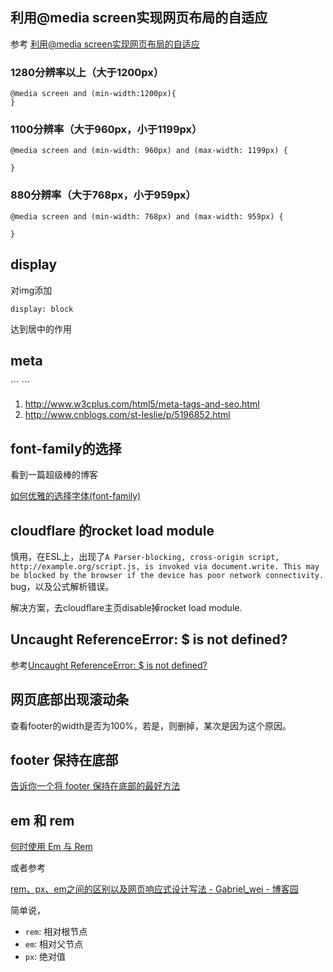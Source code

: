 ## 利用@media screen实现网页布局的自适应

参考 [利用@media screen实现网页布局的自适应](http://www.cnblogs.com/xcxc/p/4531846.html)

### 1280分辨率以上（大于1200px）

```
@media screen and (min-width:1200px){
}
```

### 1100分辨率（大于960px，小于1199px）
```
@media screen and (min-width: 960px) and (max-width: 1199px) {

}
```

### 880分辨率（大于768px，小于959px）

```
@media screen and (min-width: 768px) and (max-width: 959px) {

}
```
## display

对img添加
```
display: block
```
达到居中的作用

## meta

<meta name="viewport" content="width=device-width,initial-scale=1,user-scalable=no">
```
<meta name="viewport" content="width=device-width,initial-scale=1,user-scalable=no">
```

1. http://www.w3cplus.com/html5/meta-tags-and-seo.html
2. http://www.cnblogs.com/st-leslie/p/5196852.html

## font-family的选择

看到一篇超级棒的博客

[如何优雅的选择字体(font-family)](https://segmentfault.com/a/1190000006110417)

## cloudflare 的rocket load module
慎用，在ESL上，出现了`A Parser-blocking, cross-origin script, http://example.org/script.js, is invoked via document.write. This may be blocked by the browser if the device has poor network connectivity.` bug，以及公式解析错误。

解决方案，去cloudflare主页disable掉rocket load module.

## Uncaught ReferenceError: $ is not defined?

参考[Uncaught ReferenceError: $ is not defined?](https://stackoverflow.com/questions/2075337/uncaught-referenceerror-is-not-defined?page=1&tab=votes#tab-top)

## 网页底部出现滚动条

查看footer的width是否为100%，若是，则删掉，某次是因为这个原因。

## footer 保持在底部

[告诉你一个将 footer 保持在底部的最好方法](https://www.jianshu.com/p/4896e6936ce3)

## em 和 rem

[何时使用 Em 与 Rem](https://www.w3cplus.com/css/when-to-use-em-vs-rem.html)

或者参考

[rem、px、em之间的区别以及网页响应式设计写法 - Gabriel_wei - 博客园](https://www.cnblogs.com/Gabriel-Wei/p/6180554.html)

简单说，

- `rem`: 相对根节点
- `em`: 相对父节点
- `px`: 绝对值